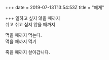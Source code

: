 +++
date = 2019-07-13T13:54:53Z
title = "에게"

+++ 
일하고 싶지 않을 때까지     
쉬고 쉬고 싶지 않을 때까지   
   
먹을 때까지 먹는다.   
먹을 때까지 먹기   
   
죽을 때까지 살아갑니다.  